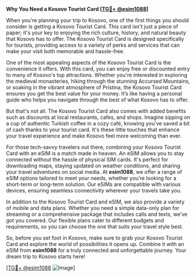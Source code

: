 **Why You Need a Kosovo Tourist Card [[TG💪+ @esim1088](https://t.me/s/esim1088)]**

When you're planning your trip to Kosovo, one of the first things you should consider is getting a Kosovo Tourist Card. This card isn't just a piece of paper; it's your key to enjoying the rich culture, history, and natural beauty that Kosovo has to offer. The Kosovo Tourist Card is designed specifically for tourists, providing access to a variety of perks and services that can make your visit both memorable and hassle-free.

One of the most appealing aspects of the Kosovo Tourist Card is the convenience it offers. With this card, you can enjoy free or discounted entry to many of Kosovo's top attractions. Whether you're interested in exploring the medieval monasteries, hiking through the stunning Accursed Mountains, or soaking in the vibrant atmosphere of Pristina, the Kosovo Tourist Card ensures you get the best value for your money. It’s like having a personal guide who helps you navigate through the best of what Kosovo has to offer.

But that's not all. The Kosovo Tourist Card also comes with added benefits such as discounts at local restaurants, cafes, and shops. Imagine sipping on a cup of authentic Turkish coffee in a cozy café, knowing you've saved a bit of cash thanks to your tourist card. It's these little touches that enhance your travel experience and make Kosovo feel more welcoming than ever.

For those tech-savvy travelers out there, combining your Kosovo Tourist Card with an eSIM is a match made in heaven. An eSIM allows you to stay connected without the hassle of physical SIM cards. It's perfect for downloading maps, staying updated on weather conditions, and sharing your travel adventures on social media. At **esim1088**, we offer a range of eSIM options tailored to meet your needs, whether you’re looking for a short-term or long-term solution. Our eSIMs are compatible with various devices, ensuring seamless connectivity wherever your travels take you.

In addition to the Kosovo Tourist Card and eSIM, we also provide a variety of mobile and data plans. Whether you need a simple data-only plan for streaming or a comprehensive package that includes calls and texts, we’ve got you covered. Our flexible plans cater to different budgets and requirements, so you can choose the one that suits your travel style best.

So, before you set foot in Kosovo, make sure to grab your Kosovo Tourist Card and explore the world of possibilities it opens up. Combine it with an eSIM from **esim1088** for a truly connected and unforgettable journey. Your dream trip to Kosovo starts here!

[[TG💪+ @esim1088](https://t.me/s/esim1088) ![Image](https://i.postimg.cc/Y0z9fWf4/image.png)]